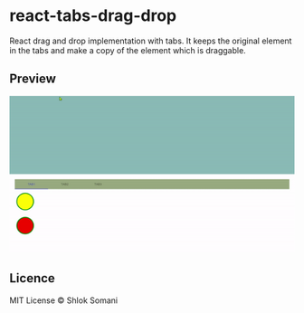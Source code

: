 # react-tabs-drag-drop
React drag and drop implementation with tabs. It keeps the original element in the tabs and make a copy of the element which is draggable. 

## Preview 
![](preview.gif)



## Licence

MIT License © Shlok Somani
